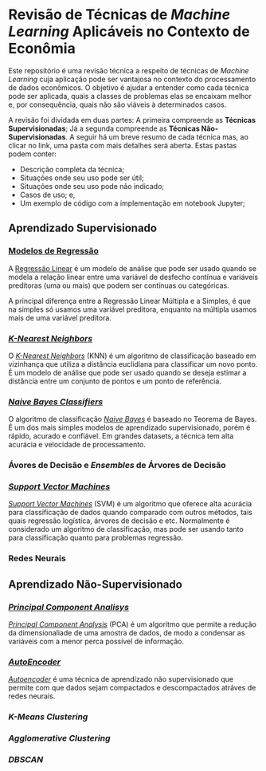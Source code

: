 # Revisão de Técnicas de _Machine Learning_ Aplicáveis no Contexto de Econômia

Este repositório é uma revisão técnica a respeito de técnicas de _Machine Learning_ cuja aplicação pode ser vantajosa no contexto do processamento de dados econômicos. O objetivo é ajudar a entender como cada técnica pode ser aplicada, quais a classes de problemas elas se encaixam melhor e, por consequência, quais não são viáveis à determinados casos.

A revisão foi dividada em duas partes: A primeira compreende as **Técnicas Supervisionadas**; Já a segunda compreende as **Técnicas Não-Supervisionadas**. A seguir há um breve resumo de cada técnica mas, ao clicar no link, uma pasta com mais detalhes será aberta. Estas pastas podem conter:

- Descrição completa da técnica;
- Situações onde seu uso pode ser útil;
- Situações onde seu uso pode não indicado;
- Casos de uso; e,
- Um exemplo de código com a implementação em notebook Jupyter;

## Aprendizado Supervisionado

### [Modelos de Regressão](./modelos_regressao/)

A [Regressão Linear](./modelos_regressao/) é um modelo de análise que pode ser usado quando se modela a relação linear entre uma variável de desfecho contínua e variáveis preditoras (uma ou mais) que podem ser contínuas ou categóricas.

A principal diferença entre a Regressão Linear Múltipla e a Simples, é que na simples só usamos uma variável preditora, enquanto na múltipla usamos mais de uma variável preditora.

### [_K-Nearest Neighbors_](./k_nearest_neighbors/)

O [_K-Nearest Neighbors_](./k_nearest_neighbors/) (KNN) é um algoritmo de classificação baseado em vizinhança que utiliza a distância euclidiana para classificar um novo ponto. É um modelo de análise que pode ser usado quando se deseja estimar a distância entre um conjunto de pontos e um ponto de referência.

### [_Naive Bayes Classifiers_](./naive_bayes_classifiers/)

O algoritmo de classificação [*Naive Bayes*](./naives_bayes_classifiers/) é baseado no Teorema de Bayes. É um dos mais simples modelos de aprendizado supervisionado, porém é rápido, acurado e confiável. Em grandes datasets, a técnica tem alta acurácia e velocidade de processamento.

### Ávores de Decisão e _Ensembles_ de Árvores de Decisão

### [_Support Vector Machines_](./support_vector_machines/)

[_Support Vector Machines_](./support_vector_machines/) (SVM) é um algoritmo que oferece alta acurácia para classificação de dados quando comparado com outros métodos, tais quais regressão logística, árvores de decisão e etc. Normalmente é considerado um algoritmo de classificação, mas pode ser usando tanto para classificação quanto para problemas regressão.

### Redes Neurais

## Aprendizado Não-Supervisionado

### [_Principal Component Analisys_](./PCA)
[_Principal Component Analysis_](./PCA) (PCA) é um algoritmo que permite a redução da dimensionaliade de uma amostra de dados, de modo a condensar as variáveis com a menor perca possível de informação.

### [_AutoEncoder_](./AutoEncoder)
[_Autoencoder_](./AutoEncoder) é uma técnica de aprendizado não supervisionado que permite com que dados sejam compactados e descompactados atráves de redes neurais.

### _K-Means Clustering_

### _Agglomerative Clustering_

### _DBSCAN_
